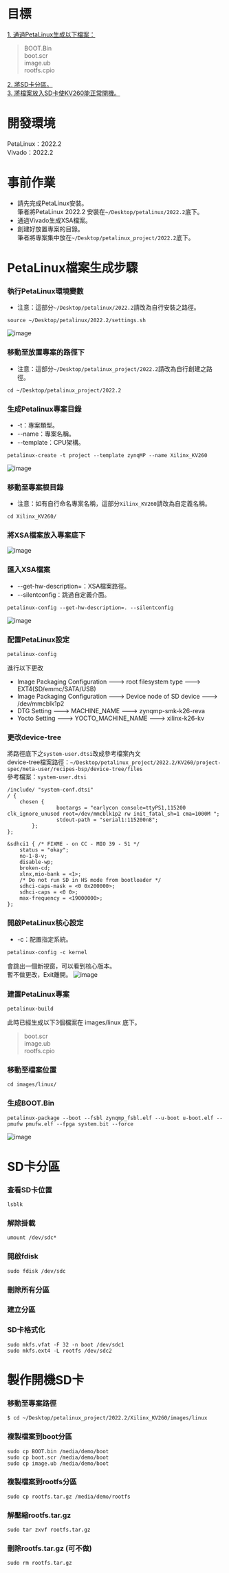 # 目標
[1. 通過PetaLinux生成以下檔案：](#PetaLinux檔案生成步驟)  

  >BOOT.Bin  
  >boot.scr  
  >image.ub  
  >rootfs.cpio  
   
[2. 將SD卡分區。](#SD卡分區)  
[3. 將檔案放入SD卡使KV260能正常開機。](#製作開機SD卡)
# 開發環境
PetaLinux：2022.2  
Vivado：2022.2
# 事前作業  
+ 請先完成PetaLinux安裝。  
   筆者將PetaLinux 2022.2 安裝在`~/Desktop/petalinux/2022.2`底下。  
+ 通過Vivado生成XSA檔案。  
+ 創建好放置專案的目錄。  
   筆者將專案集中放在`~/Desktop/petalinux_project/2022.2`底下。
# PetaLinux檔案生成步驟
### 執行PetaLinux環境變數  
+ 注意：這部分`~/Desktop/petalinux/2022.2`請改為自行安裝之路徑。  
```
source ~/Desktop/petalinux/2022.2/settings.sh
```
![image](https://github.com/Lamb0421/petalinux/blob/main/board/KV260/Iamge/source.png)
### 移動至放置專案的路徑下  
+ 注意：這部分`~/Desktop/petalinux_project/2022.2`請改為自行創建之路徑。  
```
cd ~/Desktop/petalinux_project/2022.2
```
### 生成Petalinux專案目錄 
+ -t：專案類型。  
+ --name：專案名稱。   
+ --template：CPU架構。 
```
petalinux-create -t project --template zynqMP --name Xilinx_KV260 
``` 
![image](https://github.com/Lamb0421/petalinux/blob/main/board/KV260/Iamge/create.png)
### 移動至專案根目錄
+ 注意：如有自行命名專案名稱，這部分`Xilinx_KV260`請改為自定義名稱。  
```
cd Xilinx_KV260/
```
### 將XSA檔案放入專案底下  
![image](https://github.com/Lamb0421/petalinux/blob/main/board/KV260/Iamge/XSA.png)  
### 匯入XSA檔案
+ --get-hw-description=：XSA檔案路徑。  
+ --silentconfig：跳過自定義介面。  
```
petalinux-config --get-hw-description=. --silentconfig
```
![image](https://github.com/Lamb0421/petalinux/blob/main/board/KV260/Iamge/config-xsa.png)
### 配置PetaLinux設定  
```
petalinux-config
```
進行以下更改   
+ Image Packaging Configuration ---> root filesystem type ---> EXT4(SD/emmc/SATA/USB)  
+ Image Packaging Configuration ---> Device node of SD device ---> /dev/mmcblk1p2  
+ DTG Setting ---> MACHINE_NAME ---> zynqmp-smk-k26-reva
+ Yocto Setting ---> YOCTO_MACHINE_NAME ---> xilinx-k26-kv

### 更改device-tree  
將路徑底下之`system-user.dtsi`改成參考檔案內文  
device-tree檔案路徑：`~/Desktop/petalinux_project/2022.2/KV260/project-spec/meta-user/recipes-bsp/device-tree/files`  
參考檔案：`system-user.dtsi`  
```
/include/ "system-conf.dtsi"
/ {
	chosen {
                bootargs = "earlycon console=ttyPS1,115200 clk_ignore_unused root=/dev/mmcblk1p2 rw init_fatal_sh=1 cma=1000M ";
                stdout-path = "serial1:115200n8";
        };
};

&sdhci1 { /* FIXME - on CC - MIO 39 - 51 */
	status = "okay";
	no-1-8-v;
	disable-wp;
	broken-cd;
	xlnx,mio-bank = <1>;
	/* Do not run SD in HS mode from bootloader */
	sdhci-caps-mask = <0 0x200000>;
	sdhci-caps = <0 0>;
	max-frequency = <19000000>;
};
```
### 開啟PetaLinux核心設定  
+ -c：配置指定系統。  
```
petalinux-config -c kernel
```
會跳出一個新視窗，可以看到核心版本。  
暫不做更改，Exit離開。
![image](https://github.com/Lamb0421/petalinux/blob/main/board/KV260/Iamge/kernel.png)
### 建置PetaLinux專案  
```
petalinux-build
```
此時已經生成以下3個檔案在 images/linux 底下。 
   >boot.scr  
   >image.ub  
   >rootfs.cpio  

### 移動至檔案位置  
```
cd images/linux/
```
### 生成BOOT.Bin  
```
petalinux-package --boot --fsbl zynqmp_fsbl.elf --u-boot u-boot.elf --pmufw pmufw.elf --fpga system.bit --force
```
![image](https://github.com/Lamb0421/petalinux/blob/main/board/KV260/Iamge/package.png)
# SD卡分區
### 查看SD卡位置
```
lsblk
```
### 解除掛載
```
umount /dev/sdc*
```
### 開啟fdisk
```
sudo fdisk /dev/sdc
```
### 刪除所有分區

### 建立分區

### SD卡格式化
```
sudo mkfs.vfat -F 32 -n boot /dev/sdc1
sudo mkfs.ext4 -L rootfs /dev/sdc2
```
# 製作開機SD卡
### 移動至專案路徑
```
$ cd ~/Desktop/petalinux_project/2022.2/Xilinx_KV260/images/linux
```
### 複製檔案到boot分區
```
sudo cp BOOT.bin /media/demo/boot
sudo cp boot.scr /media/demo/boot
sudo cp image.ub /media/demo/boot
```
### 複製檔案到rootfs分區
```
sudo cp rootfs.tar.gz /media/demo/rootfs
```
### 解壓縮rootfs.tar.gz 
```
sudo tar zxvf rootfs.tar.gz 
```
### 刪除rootfs.tar.gz (可不做)
```
sudo rm rootfs.tar.gz 
```

